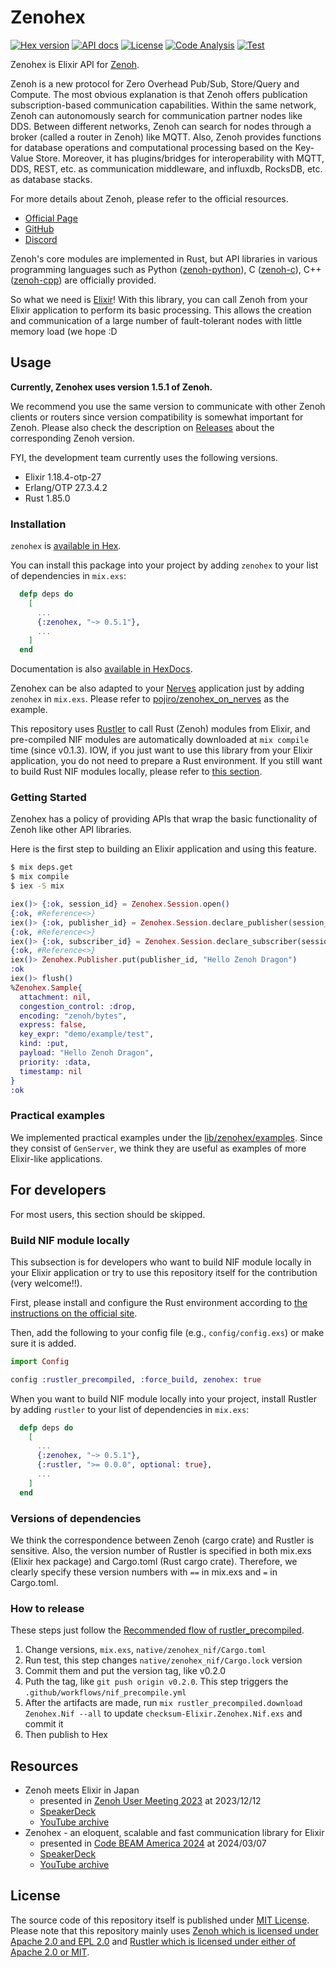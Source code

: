 # Zenohex

[![Hex version](https://img.shields.io/hexpm/v/zenohex.svg "Hex version")](https://hex.pm/packages/zenohex)
[![API docs](https://img.shields.io/hexpm/v/zenohex.svg?label=hexdocs "API docs")](https://hexdocs.pm/zenohex/)
[![License](https://img.shields.io/hexpm/l/zenohex.svg)](https://github.com/zenohex/zenohex/blob/main/LICENSE)
[![Code Analysis](https://github.com/biyooon-ex/zenohex/actions/workflows/code-analysis.yml/badge.svg)](https://github.com/biyooon-ex/zenohex/actions/workflows/code-analysis.yml)
[![Test](https://github.com/biyooon-ex/zenohex/actions/workflows/test.yml/badge.svg)](https://github.com/biyooon-ex/zenohex/actions/workflows/test.yml)

Zenohex is Elixir API for [Zenoh](https://zenoh.io/).

Zenoh is a new protocol for Zero Overhead Pub/Sub, Store/Query and Compute.
The most obvious explanation is that Zenoh offers publication subscription-based communication capabilities.
Within the same network, Zenoh can autonomously search for communication partner nodes like DDS.
Between different networks, Zenoh can search for nodes through a broker (called a router in Zenoh) like MQTT.
Also, Zenoh provides functions for database operations and computational processing based on the Key-Value Store.
Moreover, it has plugins/bridges for interoperability with MQTT, DDS, REST, etc. as communication middleware, and influxdb, RocksDB, etc. as database stacks.

For more details about Zenoh, please refer to the official resources.

- [Official Page](https://zenoh.io/)
- [GitHub](https://github.com/eclipse-zenoh/zenoh)
- [Discord](https://discord.gg/vSDSpqnbkm)

Zenoh's core modules are implemented in Rust, but API libraries in various programming languages such as Python ([zenoh-python](https://github.com/eclipse-zenoh/zenoh-python)), C ([zenoh-c](https://github.com/eclipse-zenoh/zenoh-c)), C++ ([zenoh-cpp](https://github.com/eclipse-zenoh/zenoh-cpp)) are officially provided.

So what we need is [Elixir](https://elixir-lang.org/)!
With this library, you can call Zenoh from your Elixir application to perform its basic processing.
This allows the creation and communication of a large number of fault-tolerant nodes with little memory load (we hope :D

## Usage

**Currently, Zenohex uses version 1.5.1 of Zenoh.**

We recommend you use the same version to communicate with other Zenoh clients or routers since version compatibility is somewhat important for Zenoh.
Please also check the description on [Releases](https://github.com/biyooon-ex/zenohex/releases) about the corresponding Zenoh version.

FYI, the development team currently uses the following versions.

- Elixir 1.18.4-otp-27
- Erlang/OTP 27.3.4.2
- Rust 1.85.0

### Installation

`zenohex` is [available in Hex](https://hex.pm/packages/zenohex).

You can install this package into your project by adding `zenohex` to your list of dependencies in `mix.exs`:

```elixir
  defp deps do
    [
      ...
      {:zenohex, "~> 0.5.1"},
      ...
    ]
  end
```

Documentation is also [available in HexDocs](https://hexdocs.pm/zenohex).

Zenohex can be also adapted to your [Nerves](https://nerves-project.org/) application just by adding `zenohex` in `mix.exs`.
Please refer to [pojiro/zenohex_on_nerves](https://github.com/pojiro/zenohex_on_nerves) as the example.

This repository uses [Rustler](https://github.com/rusterlium/rustler) to call Rust (Zenoh) modules from Elixir, and pre-compiled NIF modules are automatically downloaded at `mix compile` time (since v0.1.3).
IOW, if you just want to use this library from your Elixir application, you do not need to prepare a Rust environment.
If you still want to build Rust NIF modules locally, please refer to [this section](#build-nif-module-locally).

### Getting Started

Zenohex has a policy of providing APIs that wrap the basic functionality of Zenoh like other API libraries.

Here is the first step to building an Elixir application and using this feature.

```sh
$ mix deps.get
$ mix compile
$ iex -S mix
```

```elixir
iex()> {:ok, session_id} = Zenohex.Session.open()
{:ok, #Reference<>}
iex()> {:ok, publisher_id} = Zenohex.Session.declare_publisher(session_id, "demo/example/test")
{:ok, #Reference<>}
iex()> {:ok, subscriber_id} = Zenohex.Session.declare_subscriber(session_id, "demo/**")
{:ok, #Reference<>}
iex()> Zenohex.Publisher.put(publisher_id, "Hello Zenoh Dragon")
:ok
iex()> flush()
%Zenohex.Sample{
  attachment: nil,
  congestion_control: :drop,
  encoding: "zenoh/bytes",
  express: false,
  key_expr: "demo/example/test",
  kind: :put,
  payload: "Hello Zenoh Dragon",
  priority: :data,
  timestamp: nil
}
:ok
```

### Practical examples

We implemented practical examples under the [lib/zenohex/examples](https://github.com/b5g-ex/zenohex/tree/main/lib/zenohex/examples).
Since they consist of `GenServer`, we think they are useful as examples of more Elixir-like applications.

## For developers

For most users, this section should be skipped.

### Build NIF module locally

This subsection is for developers who want to build NIF module locally in your Elixir application or try to use this repository itself for the contribution (very welcome!!).

First, please install and configure the Rust environment according to [the instructions on the official site](https://www.rust-lang.org/tools/install).

Then, add the following to your config file (e.g., `config/config.exs`) or make sure it is added.

```elixir
import Config

config :rustler_precompiled, :force_build, zenohex: true
```

When you want to build NIF module locally into your project, install Rustler by adding `rustler` to your list of dependencies in `mix.exs`:

```elixir
  defp deps do
    [
      ...
      {:zenohex, "~> 0.5.1"},
      {:rustler, ">= 0.0.0", optional: true},
      ...
    ]
  end
```

### Versions of dependencies

We think the correspondence between Zenoh (cargo crate) and Rustler is sensitive.
Also, the version number of Rustler is specified in both mix.exs (Elixir hex package) and Cargo.toml (Rust cargo crate).
Therefore, we clearly specify these version numbers with `==` in mix.exs and `=` in Cargo.toml.

### How to release

These steps just follow the [Recommended flow of rustler_precompiled](https://hexdocs.pm/rustler_precompiled/precompilation_guide.html#recommended-flow).

1. Change versions, `mix.exs`, `native/zenohex_nif/Cargo.toml`
2. Run test, this step changes `native/zenohex_nif/Cargo.lock` version
3. Commit them and put the version tag, like v0.2.0
4. Puth the tag, like `git push origin v0.2.0`. This step triggers the `.github/workflows/nif_precompile.yml`
5. After the artifacts are made, run `mix rustler_precompiled.download Zenohex.Nif --all` to update `checksum-Elixir.Zenohex.Nif.exs` and commit it
6. Then publish to Hex

## Resources

- Zenoh meets Elixir in Japan
  - presented in [Zenoh User Meeting 2023](https://www.zettascale.tech/news/zenoh-user-meeting-2023/) at 2023/12/12
  - [SpeakerDeck](https://speakerdeck.com/takasehideki/zenoh-meets-elixir-in-japan)
  - [YouTube archive](https://www.youtube.com/watch?v=4TYn_l6rXIg)
- Zenohex - an eloquent, scalable and fast communication library for Elixir
  - presented in [Code BEAM America 2024](https://codebeamamerica.com/) at 2024/03/07
  - [SpeakerDeck](https://speakerdeck.com/takasehideki/zenohex-an-eloquent-scalable-and-fast-communication-library-for-elixir)
  - [YouTube archive](https://www.youtube.com/watch?v=9DIamjWqass)

## License

The source code of this repository itself is published under [MIT License](https://github.com/b5g-ex/zenohex/blob/main/LICENSE).  
Please note that this repository mainly uses [Zenoh which is licensed under Apache 2.0 and EPL 2.0](https://github.com/eclipse-zenoh/zenoh/blob/main/LICENSE) and [Rustler which is licensed under either of Apache 2.0 or MIT](https://github.com/rusterlium/rustler?tab=readme-ov-file#license).
